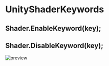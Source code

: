 # UnityShaderKeywords

## Shader.EnableKeyword(key);
## Shader.DisableKeyword(key);


![preview](/preview.gif)
